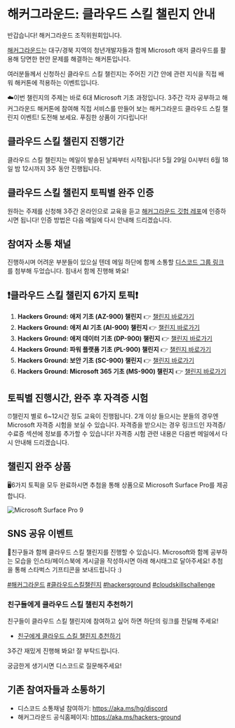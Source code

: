 # 해커그라운드: 클라우드 스킬 챌린지 안내

반갑습니다! 해커그라운드 조직위원회입니다.  

[해커그라운드](https://aka.ms/hackers-ground)는 대구/경북 지역의 청년개발자들과 함께 Microsoft 애저 클라우드를 활용해 당면한 현안 문제를 해결하는 해커톤입니다.

여러분들께서 신청하신 클라우드 스킬 챌린지는 주어진 기간 안에 관련 지식을 직접 배워 해커톤에 적용하는 이벤트입니다.  

☁️이번 챌린지의 주제는 바로 6대 Microsoft 기초 과정입니다. 3주간 각자 공부하고 해커그라운드 해커톤에 참여해 직접 서비스를 만들어 보는 해커그라운드 클라우드 스킬 챌린지 이벤트! 도전해 보세요. 푸짐한 상품이 기다립니다!  

## 클라우드 스킬 챌린지 진행기간

클라우드 스킬 챌린지는 메일이 발송된 날짜부터 시작됩니다! 5월 29일 0시부터 6월 18일 밤 12시까지 3주 동안 진행됩니다.  

## 클라우드 스킬 챌린지 토픽별 완주 인증

원하는 주제를 신청해 3주간 온라인으로 교육을 듣고 [해커그라운드 깃헙 레포](https://aka.ms/hackers-ground)에 인증하시면 됩니다! 인증 방법은 다음 메일에 다시 안내해 드리겠습니다.  

## 참여자 소통 채널

진행하시며 어려운 부분들이 있으실 텐데 메일 하단에 함께 소통할 [디스코드 그룹 링크](https://aka.ms/hg/discord)를 첨부해 두었습니다. 힘내서 함께 진행해 봐요!  

## ❗️클라우드 스킬 챌린지 6가지 토픽❗️

1. **Hackers Ground: 애저 기초 (AZ-900) 챌린지** 👉 [챌린지 바로가기](https://aka.ms/hg/csc/az-900)
1. **Hackers Ground: 애저 AI 기초 (AI-900) 챌린지** 👉 [챌린지 바로가기](https://aka.ms/hg/csc/ai-900)
1. **Hackers Ground: 애저 데이터 기초 (DP-900) 챌린지** 👉 [챌린지 바로가기](https://aka.ms/hg/csc/dp-900)
1. **Hackers Ground: 파워 플랫폼 기초 (PL-900) 챌린지** 👉 [챌린지 바로가기](https://aka.ms/hg/csc/pl-900)
1. **Hackers Ground: 보안 기초 (SC-900) 챌린지** 👉 [챌린지 바로가기](https://aka.ms/hg/csc/sc-900)
1. **Hackers Ground: Microsoft 365 기초 (MS-900) 챌린지** 👉 [챌린지 바로가기](https://aka.ms/hg/csc/ms-900)

## 토픽별 진행시간, 완주 후 자격증 시험 

⏰챌린지 별로 6~12시간 정도 교육이 진행됩니다. 2개 이상 들으시는 분들의 경우엔 Microsoft 자격증 시험을 보실 수 있습니다. 자격증을 받으시는 경우 링크드인 자격증/수료증 섹션에 정보를 추가할 수 있습니다! 자격증 시험 관련 내용은 다음번 메일에서 다시 안내해 드리겠습니다.  

## 챌린지 완주 상품

🖥6가지 토픽을 모두 완료하시면 추첨을 통해 상품으로 Microsoft Surface Pro를 제공합니다.  

![Microsoft Surface Pro 9](https://github.com/microsoft/hackers-ground/blob/main/assets/microsoft-surface-pro-9.jpg?raw=true)

## SNS 공유 이벤트

📱친구들과 함께 클라우드 스킬 챌린지를 진행할 수 있습니다. Microsoft와 함께 공부하는 모습을 인스타/페이스북에 게시글을 작성하시면 아래 해시태그로 달아주세요! 추첨을 통해 스타벅스 기프티콘을 보내드립니다 :)   

[#해커그라운드](https://www.instagram.com/explore/tags/해커그라운드/) [#클라우드스킬챌린지](https://www.instagram.com/explore/tags/해커그라운드/) [#hackersground](https://www.instagram.com/explore/tags/hackerground) [#cloudskillschallenge](https://www.instagram.com/explore/tags/cloudskillschallenge)

### 친구들에게 클라우드 스킬 챌린지 추천하기

친구들이 클라우드 스킬 챌린지에 참여하고 싶어 하면 하단의 링크를 전달해 주세요!   

* [친구에게 클라우드 스킬 챌린지 추천하기](https://aka.ms/hackers-ground/register/csc)  

3주간 재밌게 진행해 봐요! 잘 부탁드립니다.   

궁금한게 생기시면 디스코드로 질문해주세요!  

## 기존 참여자들과 소통하기

* 디스코드 소통채널 참여하기: https://aka.ms/hg/discord 
* 해커그라운드 공식홈페이지: https://aka.ms/hackers-ground